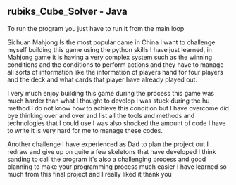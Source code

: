 ## rubiks_Cube_Solver - Java

To run the program you just have to run it from the main loop

Sichuan Mahjong Is the most popular came in China I want to challenge myself building this game using the python skills I have just learned, in Mahjong game it is having a very complex system such as the winning conditions and the conditions to perform actions and they have to manage all sorts of information like the information of players hand for four players and the deck and what cards that player have already played out.


I very much enjoy building this game during the process this game was much harder than what I thought to develop I was stuck during the hu method I do not know how to achieve this condition but I have overcome did bye thinking over and over and list all the tools and methods and technologies that I could use I was also shocked the amount of code I have to write it is very hard for me to manage these codes.


Another challenge I have experienced as Dad to plan the project out I redraw and give up on quite a few skeletons that have developed I think sanding to call the program it's also a challenging process and good planning to make your programming process much easier I have learned so much from this final project and I really liked it thank you
